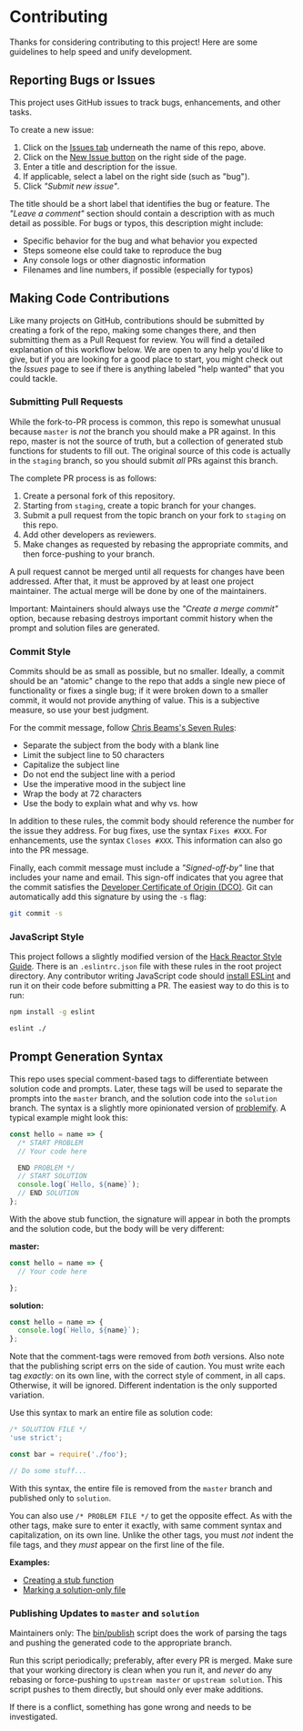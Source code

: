 # Contributing

Thanks for considering contributing to this project! Here are some guidelines
to help speed and unify development.

## Reporting Bugs or Issues

This project uses GitHub issues to track bugs, enhancements, and other tasks.

To create a new issue:

1. Click on the
[Issues tab](https://github.com/hyperledger/education-cryptobunnies/issues)
underneath the name of this repo, above.
2. Click on the
[New Issue button](https://github.com/hyperledger/education-cryptobunnies/issues/new)
on the right side of the page.
3. Enter a title and description for the issue.
4. If applicable, select a label on the right side (such as "bug").
5. Click _"Submit new issue"_.

The title should be a short label that identifies the bug or feature. The
_"Leave a comment"_ section should contain a description with as much
detail as possible. For bugs or typos, this description might include:

- Specific behavior for the bug and what behavior you expected
- Steps someone else could take to reproduce the bug
- Any console logs or other diagnostic information
- Filenames and line numbers, if possible (especially for typos)

## Making Code Contributions

Like many projects on GitHub, contributions should be submitted by creating a
fork of the repo, making some changes there, and then submitting them as a
Pull Request for review. You will find a detailed explanation of this workflow
below. We are open to any help you'd like to give, but if you are looking for
a good place to start, you might check out the _Issues_ page to see if there is
anything labeled "help wanted" that you could tackle.

### Submitting Pull Requests

While the fork-to-PR process is common, this repo is somewhat unusual because
`master` is _not_ the branch you should make a PR against. In this repo, master
is not the source of truth, but a collection of generated stub functions for
students to fill out. The original source of this code is actually in the
`staging` branch, so you should submit _all_ PRs against this branch.

The complete PR process is as follows:

1. Create a personal fork of this repository.
2. Starting from `staging`, create a topic branch for your changes.
3. Submit a pull request from the topic branch on your fork to `staging` on
   this repo.
4. Add other developers as reviewers.
5. Make changes as requested by rebasing the appropriate commits, and then
   force-pushing to your branch.

A pull request cannot be merged until all requests for changes have been
addressed. After that, it must be approved by at least one project maintainer.
The actual merge will be done by one of the maintainers.

Important: Maintainers should always use the _"Create a merge commit"_ option,
because rebasing destroys important commit history when the prompt and solution
files are generated.

### Commit Style

Commits should be as small as possible, but no smaller. Ideally, a commit should
be an "atomic" change to the repo that adds a single new piece of functionality
or fixes a single bug; if it were broken down to a smaller commit, it would not
provide anything of value. This is a subjective measure, so use your best
judgment.

For the commit message, follow
[Chris Beams's Seven Rules](https://chris.beams.io/posts/git-commit/#seven-rules):

- Separate the subject from the body with a blank line
- Limit the subject line to 50 characters
- Capitalize the subject line
- Do not end the subject line with a period
- Use the imperative mood in the subject line
- Wrap the body at 72 characters
- Use the body to explain what and why vs. how

In addition to these rules, the commit body should reference the number for the
issue they address. For bug fixes, use the syntax `Fixes #XXX`. For
enhancements, use the syntax `Closes #XXX`. This information can also go into
the PR message.

Finally, each commit message must include a _"Signed-off-by"_ line that includes
your name and email. This sign-off indicates that you agree that the
commit satisfies the
[Developer Certificate of Origin (DCO)](http://developercertificate.org/).
Git can automatically add this signature by using the `-s` flag:

```bash
git commit -s
```

### JavaScript Style

This project follows a slightly modified version of the
[Hack Reactor Style Guide](https://github.com/hackreactor-labs/eslint-config-hackreactor).
There is an `.eslintrc.json` file with these rules in the root project
directory. Any contributor writing JavaScript code should
[install ESLint](https://eslint.org/docs/user-guide/getting-started) and run it
on their code before submitting a PR. The easiest way to do this is to run:

```bash
npm install -g eslint
```

```bash
eslint ./
```

## Prompt Generation Syntax

This repo uses special comment-based tags to differentiate between solution
code and prompts. Later, these tags will be used to separate the prompts into
the `master` branch, and the solution code into the `solution` branch. The
syntax is a slightly more opinionated version of
[problemify](https://github.com/bcmarinacci/problemify). A typical example
might look this:

```javascript
const hello = name => {
  /* START PROBLEM
  // Your code here

  END PROBLEM */
  // START SOLUTION
  console.log(`Hello, ${name}`);
  // END SOLUTION
};
```

With the above stub function, the signature will appear in both the prompts and
the solution code, but the body will be very different:

**master:**
```javascript
const hello = name => {
  // Your code here

};
```

**solution:**
```javascript
const hello = name => {
  console.log(`Hello, ${name}`);
};
```

Note that the comment-tags were removed from _both_ versions. Also note that
the publishing script errs on the side of caution. You must write each tag
_exactly_: on its own line, with the correct style of comment, in all caps.
Otherwise, it will be ignored. Different indentation is the only supported
variation.

Use this syntax to mark an entire file as solution code:
```javascript
/* SOLUTION FILE */
'use strict';

const bar = require('./foo');

// Do some stuff...
```

With this syntax, the entire file is removed from the `master` branch and
published only to `solution`.

You can also use `/* PROBLEM FILE */` to get the opposite effect. As with the
other tags, make sure to enter it exactly, with same comment syntax and
capitalization, on its own line. Unlike the other tags, you must _not_ indent
the file tags, and they _must_ appear on the first line of the file.

**Examples:**

- [Creating a stub function](https://github.com/hyperledger/education-cryptomoji/blob/master/code/part-three/processor/services/encoding.js#L43)
- [Marking a solution-only file](https://github.com/hyperledger/education-cryptomoji/blob/master/code/part-three/processor/actions/create_collection.js#L1)

### Publishing Updates to `master` and `solution`

Maintainers only: The [bin/publish](bin/publish) script does the work of parsing
the tags and pushing the generated code to the appropriate branch.

Run this script periodically; preferably, after every PR is merged. Make sure
that your working directory is clean when you run it, and _never_ do any
rebasing or force-pushing to `upstream master` or `upstream solution`. This
script pushes to them directly, but should only ever make additions.

If there is a conflict, something has gone wrong and needs to be investigated.
